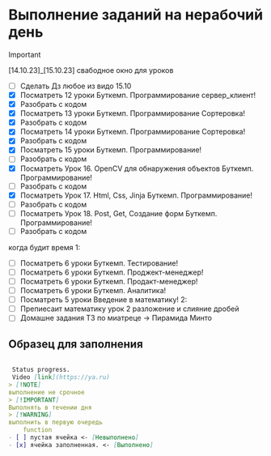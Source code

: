 # Выполнение заданий на нерабочий день

> [!IMPORTANT]
[14.10.23]_[15.10.23] свабодное окно для уроков

- [ ] Сделать Дз любое из видо 15.10
- [x] Посматреть 12 уроки Буткемп. Программирование сервер_клиент!
- [x] Разобрать с кодом
- [x] Посматреть 13 уроки Буткемп. Программирование Сортеровка!
- [x] Разобрать с кодом
- [x] Посматреть 14 уроки Буткемп. Программирование Сортеровка!
- [x] Разобрать с кодом
- [x] Посматреть 15 уроки Буткемп. Программирование!
- [ ] Разобрать с кодом
- [x] Посматреть Урок 16. OpenCV для обнаружения объектов  Буткемп. Программирование!
- [ ] Разобрать с кодом
- [x] Посматреть Урок 17. Html, Css, Jinja  Буткемп. Программирование!
- [ ] Разобрать с кодом
- [ ] Посматреть Урок 18. Post, Get, Создание форм  Буткемп. Программирование!
- [ ] Разобрать с кодом

 когда будит время
 1:

- [ ] Посматреть 6 уроки Буткемп. Тестирование!
- [ ] Посматреть 6 уроки Буткемп. Проджект-менеджер!
- [ ] Посматреть 6 уроки Буткемп. Продакт-менеджер!
- [ ] Посматреть 6 уроки Буткемп. Аналитика!
- [ ] Посматреть 5 уроки Введение в математику!
2:
- [ ] Препиесаит математику урок 2 разложение и слияние дробей
- [ ] Домашне задания Т3 по  миатреце -> Пирамида Минто

## Образец для заполнения

```md

 Status progress. 
 Vidеo [link](https://ya.ru)
> [!NOTE]
выполнение не срочное 
> [!IMPORTANT]
Выполнять в течении дня
> [!WARNING]
выполнить в первую очередь
    function
- [ ] пустая ячейка <- [Невыполнено]
- [x] ячейка заполненная. <- [Выполнено]

```
